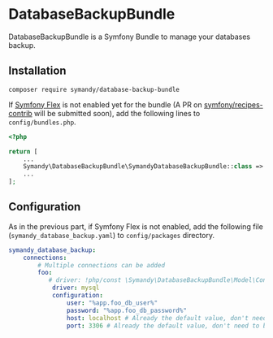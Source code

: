 # DatabaseBackupBundle

DatabaseBackupBundle is a Symfony Bundle to manage your databases backup.  

## Installation

```shell
composer require symandy/database-backup-bundle
```

If [Symfony Flex](https://github.com/symfony/flex) is not enabled yet for the bundle (A PR on 
[symfony/recipes-contrib](https://github.com/symfony/recipes-contrib) will be submitted soon), add the following lines
to `config/bundles.php`.

```php 
<?php

return [
    ...
    Symandy\DatabaseBackupBundle\SymandyDatabaseBackupBundle::class => ['all' => true],
    ...
];
```

## Configuration
As in the previous part, if Symfony Flex is not enabled, add the following file (`symandy_database_backup.yaml`) 
to `config/packages` directory.

```yaml
symandy_database_backup:
    connections:
        # Multiple connections can be added
        foo:
           # driver: !php/const \Symandy\DatabaseBackupBundle\Model\ConnectionDriver::MySQL
            driver: mysql
            configuration:
                user: "%app.foo_db_user%"
                password: "%app.foo_db_password%"
                host: localhost # Already the default value, don't need to be added
                port: 3306 # Already the default value, don't need to be added

```
